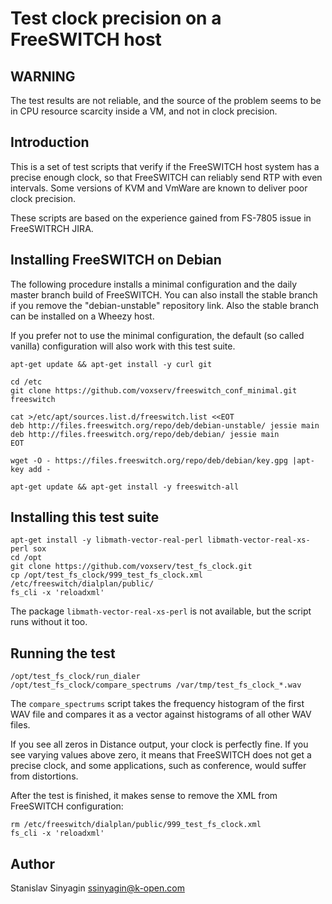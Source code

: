 Test clock precision on a FreeSWITCH host
=========================================

WARNING
-------

The test results are not reliable, and the source of the problem seems
to be in CPU resource scarcity inside a VM, and not in clock precision.

Introduction
------------

This is a set of test scripts that verify if the FreeSWITCH host system
has a precise enough clock, so that FreeSWITCH can reliably send RTP
with even intervals. Some versions of KVM and VmWare are known to
deliver poor clock precision.

These scripts are based on the experience gained from FS-7805 issue in
FreeSWITRCH JIRA.


Installing FreeSWITCH on Debian
-------------------------------

The following procedure installs a minimal configuration and the daily
master branch build of FreeSWITCH. You can also install the stable
branch if you remove the "debian-unstable" repository link. Also the
stable branch can be installed on a Wheezy host.

If you prefer not to use the minimal configuration, the default (so
called vanilla) configuration will also work with this test suite.

```
apt-get update && apt-get install -y curl git

cd /etc
git clone https://github.com/voxserv/freeswitch_conf_minimal.git freeswitch

cat >/etc/apt/sources.list.d/freeswitch.list <<EOT
deb http://files.freeswitch.org/repo/deb/debian-unstable/ jessie main
deb http://files.freeswitch.org/repo/deb/debian/ jessie main
EOT

wget -O - https://files.freeswitch.org/repo/deb/debian/key.gpg |apt-key add -

apt-get update && apt-get install -y freeswitch-all
```

Installing this test suite
--------------------------

```
apt-get install -y libmath-vector-real-perl libmath-vector-real-xs-perl sox
cd /opt
git clone https://github.com/voxserv/test_fs_clock.git
cp /opt/test_fs_clock/999_test_fs_clock.xml /etc/freeswitch/dialplan/public/
fs_cli -x 'reloadxml'
```

The package `libmath-vector-real-xs-perl` is not available, but the
script runs without it too.

Running the test
----------------

```
/opt/test_fs_clock/run_dialer
/opt/test_fs_clock/compare_spectrums /var/tmp/test_fs_clock_*.wav
```

The `compare_spectrums` script takes the frequency histogram of the
first WAV file and compares it as a vector against histograms of all
other WAV files.

If you see all zeros in Distance output, your clock is perfectly
fine. If you see varying values above zero, it means that FreeSWITCH
does not get a precise clock, and some applications, such as conference,
would suffer from distortions.

After the test is finished, it makes sense to remove the XML from
FreeSWITCH configuration:

```
rm /etc/freeswitch/dialplan/public/999_test_fs_clock.xml
fs_cli -x 'reloadxml'
```




Author
------

Stanislav Sinyagin
ssinyagin@k-open.com


